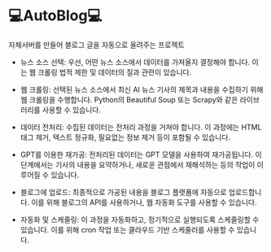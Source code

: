 # 💻AutoBlog💻
 자체서버를 만들어 블로그 글을 자동으로 올려주는 프로젝트

- 뉴스 소스 선택: 우선, 어떤 뉴스 소스에서 데이터를 가져올지 결정해야 합니다. 이는 웹 크롤링 법적 제한 및 데이터의 질과 관련이 있습니다.

- 웹 크롤링: 선택된 뉴스 소스에서 최신 AI 뉴스 기사의 제목과 내용을 수집하기 위해 웹 크롤링을 수행합니다. Python의 Beautiful Soup 또는 Scrapy와 같은 라이브러리를 사용할 수 있습니다.

- 데이터 전처리: 수집된 데이터는 전처리 과정을 거쳐야 합니다. 이 과정에는 HTML 태그 제거, 텍스트 정규화, 필요없는 정보 제거 등이 포함될 수 있습니다.

- GPT를 이용한 재가공: 전처리된 데이터는 GPT 모델을 사용하여 재가공됩니다. 이 단계에서는 기사의 내용을 요약하거나, 새로운 관점에서 재해석하는 등의 작업이 이루어질 수 있습니다.

- 블로그에 업로드: 최종적으로 가공된 내용을 블로그 플랫폼에 자동으로 업로드합니다. 이를 위해 블로그의 API를 사용하거나, 웹 자동화 도구를 사용할 수 있습니다.

- 자동화 및 스케줄링: 이 과정을 자동화하고, 정기적으로 실행되도록 스케줄링할 수 있습니다. 이를 위해 cron 작업 또는 클라우드 기반 스케줄러를 사용할 수 있습니다.



